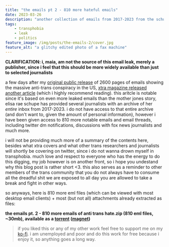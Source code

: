 ```yaml
---
title: "the emails pt 2 - 810 more hateful emails"
date: 2023-03-26
description: "another collection of emails from 2017-2023 from the schupe archive"
tags:
    - transphobia
    - leak
    - politics
feature_image: /img/posts/the-emails-2/cover.jpg
feature_alt: "a glitchy edited photo of a fax machine"
---
```


**CLARIFICATION: i, maia, am not the source of this email leak, merely a publisher, since i feel that this should be more widely available than just to selected journalists**

a few days after my [original public release](/posts/the-emails/) of 2600 pages of emails showing the massive anti-trans conspiracy in the US, [xtra magazine released another article](https://xtramagazine.com/power/detransition-terf-movement-elisa-shupe-247592) (which i highly recommend reading). 
this aritcle is notable since it's based on even more leaked emails than the mother jones story, elisa rae schupe has provided several journalists with an archive of her *entire* inbox from 2017-2023. i do not have access to that entire archive (and don't want to, given the amount of personal information),
however i have been given access to 810 more notable emails and email threads, including twitter dm notifications, discussions with fox news journalists and much more.

i will not be providing much more of a summary of the contents here, besides what xtra covers and what other trans researchers and journalists will shortly be covering on twitter, since i do not wanna drown myself in transphobia. much love and respect to everyone who has the energy to do this digging,
my job however is on another front, so i hope you undestand why this blog post is rather short <3. this also serves as a reminder to other members of the trans community that you do not always have to consume all the dreadful shit we are exposed to all day
you are allowed to take a break and fight in other ways.

so anyways, here is 810 more eml files (which can be viewed with most desktop email clients) + most (but not all) attachments already extracted as files:

**the emails pt. 2 - 810 more emails of anti trans hate.zip (810 eml files, ~30mb), available as a [torrent](/files/emails2.torrent) ([magnet](magnet:?xt=urn:btih:44f004807f862afb2d74d76df5e23506b88e5948&dn=the%20emails%20pt.%202%20-%20810%20more%20emails%20of%20anti%20trans%20hate.zip))**

> if you liked this or any of my other work feel free to support me on my [ko-fi](https://ko-fi.com/nyancrimew). i am unemployed and poor and do this work for free because i enjoy it, so anything goes a long way.